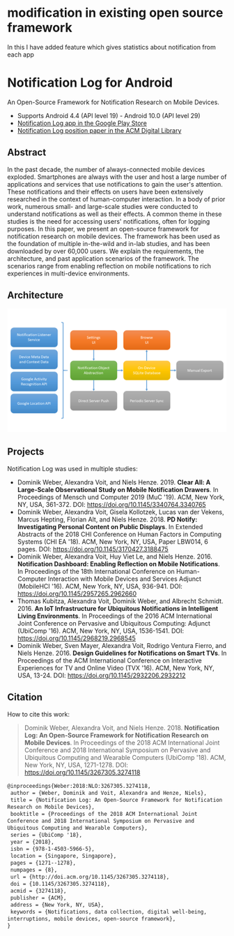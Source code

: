 # modification in existing open source framework

In this I have added feature which gives statistics about notification from each app

# Notification Log for Android

An Open-Source Framework for Notification Research on Mobile Devices.

* Supports Android 4.4 (API level 19) - Android 10.0 (API level 29)
* [Notification Log app in the Google Play Store](https://play.google.com/store/apps/details?id=org.hcilab.projects.nlog)
* [Notification Log position paper in the ACM Digital Library](https://dl.acm.org/citation.cfm?doid=3267305.3274118)

## Abstract

In the past decade, the number of always-connected mobile devices exploded. Smartphones are always with the user and host a large number of applications and services that use notifications to gain the user's attention. These notifications and their effects on users have been extensively researched in the context of human-computer interaction. In a body of prior work, numerous small- and large-scale studies were conducted to understand notifications as well as their effects. A common theme in these studies is the need for accessing users' notifications, often for logging purposes. In this paper, we present an open-source framework for notification research on mobile devices. The framework has been used as the foundation of multiple in-the-wild and in-lab studies, and has been downloaded by over 60,000 users. We explain the requirements, the architecture, and past application scenarios of the framework. The scenarios range from enabling reflection on mobile notifications to rich experiences in multi-device environments.

## Architecture

![Architecture](images/architecture.png)

## Projects

Notification Log was used in multiple studies:

* Dominik Weber, Alexandra Voit, and Niels Henze. 2019. **Clear All: A Large-Scale Observational Study on Mobile Notification Drawers**. In Proceedings of Mensch und Computer 2019 (MuC '19). ACM, New York, NY, USA, 361-372. DOI: https://doi.org/10.1145/3340764.3340765
* Dominik Weber, Alexandra Voit, Gisela Kollotzek, Lucas van der Vekens, Marcus Hepting, Florian Alt, and Niels Henze. 2018. **PD Notify: Investigating Personal Content on Public Displays**. In Extended Abstracts of the 2018 CHI Conference on Human Factors in Computing Systems (CHI EA '18). ACM, New York, NY, USA, Paper LBW014, 6 pages. DOI: https://doi.org/10.1145/3170427.3188475
* Dominik Weber, Alexandra Voit, Huy Viet Le, and Niels Henze. 2016. **Notification Dashboard: Enabling Reflection on Mobile Notifications**. In Proceedings of the 18th International Conference on Human-Computer Interaction with Mobile Devices and Services Adjunct (MobileHCI '16). ACM, New York, NY, USA, 936-941. DOI: https://doi.org/10.1145/2957265.2962660
* Thomas Kubitza, Alexandra Voit, Dominik Weber, and Albrecht Schmidt. 2016. **An IoT Infrastructure for Ubiquitous Notifications in Intelligent Living Environments**. In Proceedings of the 2016 ACM International Joint Conference on Pervasive and Ubiquitous Computing: Adjunct (UbiComp '16). ACM, New York, NY, USA, 1536-1541. DOI: https://doi.org/10.1145/2968219.2968545 
* Dominik Weber, Sven Mayer, Alexandra Voit, Rodrigo Ventura Fierro, and Niels Henze. 2016. **Design Guidelines for Notifications on Smart TVs**. In Proceedings of the ACM International Conference on Interactive Experiences for TV and Online Video (TVX '16). ACM, New York, NY, USA, 13-24. DOI: https://doi.org/10.1145/2932206.2932212

## Citation

How to cite this work:

> Dominik Weber, Alexandra Voit, and Niels Henze. 2018. **Notification Log: An Open-Source Framework for Notification Research on Mobile Devices**. In Proceedings of the 2018 ACM International Joint Conference and 2018 International Symposium on Pervasive and Ubiquitous Computing and Wearable Computers (UbiComp '18). ACM, New York, NY, USA, 1271-1278. DOI: https://doi.org/10.1145/3267305.3274118 

```text
@inproceedings{Weber:2018:NLO:3267305.3274118,
 author = {Weber, Dominik and Voit, Alexandra and Henze, Niels},
 title = {Notification Log: An Open-Source Framework for Notification Research on Mobile Devices},
 booktitle = {Proceedings of the 2018 ACM International Joint Conference and 2018 International Symposium on Pervasive and Ubiquitous Computing and Wearable Computers},
 series = {UbiComp '18},
 year = {2018},
 isbn = {978-1-4503-5966-5},
 location = {Singapore, Singapore},
 pages = {1271--1278},
 numpages = {8},
 url = {http://doi.acm.org/10.1145/3267305.3274118},
 doi = {10.1145/3267305.3274118},
 acmid = {3274118},
 publisher = {ACM},
 address = {New York, NY, USA},
 keywords = {Notifications, data collection, digital well-being, interruptions, mobile devices, open-source framework},
}
```
